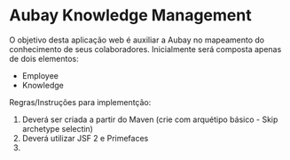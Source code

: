# Aubay Knowledge Management

O objetivo desta aplicação web é auxiliar a Aubay no mapeamento do conhecimento de seus colaboradores.
Inicialmente será composta apenas de dois elementos:

- Employee
- Knowledge

Regras/Instruções para implementção:

1) Deverá ser criada a partir do Maven (crie com  arquétipo básico - Skip archetype selectin)
2) Deverá utilizar JSF 2 e Primefaces
3) 